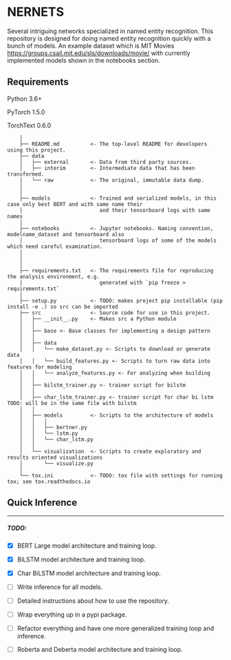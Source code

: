 # NERNETS

Several intriguing networks specialized in named entity recognition. This repository is designed for doing named
entity recognition quickly with a bunch of models. An example dataset which is MIT Movies https://groups.csail.mit.edu/sls/downloads/movie/
with currently implemented models shown in the notebooks section.

## Requirements

Python 3.6+

PyTorch 1.5.0

TorchText 0.6.0

``` ├── LICENSE
    │
    ├── README.md          <- The top-level README for developers using this project.
    ├── data
    │   ├── external       <- Data from third party sources.
    │   ├── interim        <- Intermediate data that has been transformed.
    │   └── raw            <- The original, immutable data dump.
    │
    │
    ├── models             <- Trained and serialized models, in this case only best BERT and with same name their
    │                         and their tensorboard logs with same names
    │
    ├── notebooks          <- Jupyter notebooks. Naming convention, modelname_dataset and tensorboard also
    │                         tensorboard logs of some of the models which need careful examination.
    │
    │
    │
    ├── requirements.txt   <- The requirements file for reproducing the analysis environment, e.g.
    │                         generated with `pip freeze > requirements.txt`
    │
    ├── setup.py           <- TODO: makes project pip installable (pip install -e .) so src can be imported
    ├── src                <- Source code for use in this project.
    │   ├── __init__.py    <- Makes src a Python module
    │   │
    │   ├── base <- Base classes for implementing a design pattern
    │   │
    │   ├── data
    │   │   └── make_dataset.py <- Scripts to download or generate data
    │   │   └── build_features.py <- Scripts to turn raw data into features for modeling
    │   │   └── analyze_features.py <- For analyzing when building
    │   │
    │   ├── bilstm_trainer.py <- trainer script for bilstm
    │   │
    │   ├── char_lstm_trainer.py <- trainer script for char bi lstm TODO: will be in the same file with bilstm
    │   │
    │   ├── models         <- Scripts to the architecture of models
    │   │   │
    │   │   ├── bertner.py
    │   │   └── lstm.py
    │   │   └── char_lstm.py
    │   │
    │   └── visualization  <- Scripts to create exploratory and results oriented visualizations
    │       └── visualize.py
    │
    └── tox.ini            <- TODO: tox file with settings for running tox; see tox.readthedocs.io
```
## Quick Inference

--------------------------------------------------------------------
##### TODO:
- [x] BERT Large model architecture and training loop.
- [x] BiLSTM model architecture and training loop.
- [x] Char BiLSTM model architecture and training loop.
- [ ] Write inference for all models.
- [ ] Detailed instructions about how to use the repository.
- [ ] Wrap everything up in a pypi package.
- [ ] Refactor everything and have one more generalized training loop and inference.
- [ ] Roberta and Deberta model architecture and training loop.

